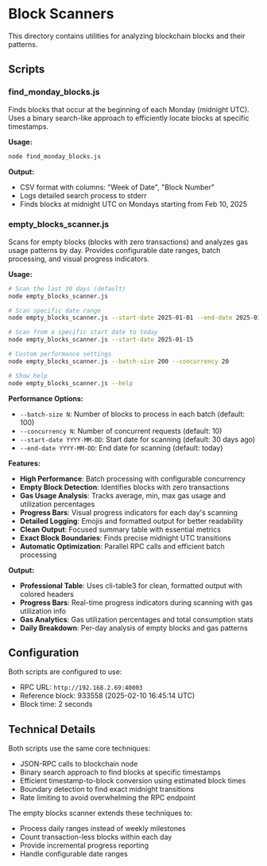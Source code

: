 # Block Scanners

This directory contains utilities for analyzing blockchain blocks and their patterns.

## Scripts

### find_monday_blocks.js

Finds blocks that occur at the beginning of each Monday (midnight UTC). Uses a binary search-like approach to efficiently locate blocks at specific timestamps.

**Usage:**
```bash
node find_monday_blocks.js
```

**Output:**
- CSV format with columns: "Week of Date", "Block Number"
- Logs detailed search process to stderr
- Finds blocks at midnight UTC on Mondays starting from Feb 10, 2025

### empty_blocks_scanner.js

Scans for empty blocks (blocks with zero transactions) and analyzes gas usage patterns by day. Provides configurable date ranges, batch processing, and visual progress indicators.

**Usage:**
```bash
# Scan the last 30 days (default)
node empty_blocks_scanner.js

# Scan specific date range
node empty_blocks_scanner.js --start-date 2025-01-01 --end-date 2025-01-31

# Scan from a specific start date to today
node empty_blocks_scanner.js --start-date 2025-01-15

# Custom performance settings
node empty_blocks_scanner.js --batch-size 200 --concurrency 20

# Show help
node empty_blocks_scanner.js --help
```

**Performance Options:**
- `--batch-size N`: Number of blocks to process in each batch (default: 100)
- `--concurrency N`: Number of concurrent requests (default: 10)
- `--start-date YYYY-MM-DD`: Start date for scanning (default: 30 days ago)
- `--end-date YYYY-MM-DD`: End date for scanning (default: today)

**Features:**
- **High Performance**: Batch processing with configurable concurrency
- **Empty Block Detection**: Identifies blocks with zero transactions
- **Gas Usage Analysis**: Tracks average, min, max gas usage and utilization percentages
- **Progress Bars**: Visual progress indicators for each day's scanning
- **Detailed Logging**: Emojis and formatted output for better readability
- **Clean Output**: Focused summary table with essential metrics
- **Exact Block Boundaries**: Finds precise midnight UTC transitions
- **Automatic Optimization**: Parallel RPC calls and efficient batch processing

**Output:**
- **Professional Table**: Uses cli-table3 for clean, formatted output with colored headers
- **Progress Bars**: Real-time progress indicators during scanning with gas utilization info
- **Gas Analytics**: Gas utilization percentages and total consumption stats
- **Daily Breakdown**: Per-day analysis of empty blocks and gas patterns

## Configuration

Both scripts are configured to use:
- RPC URL: `http://192.168.2.69:40003`
- Reference block: 933558 (2025-02-10 16:45:14 UTC)
- Block time: 2 seconds

## Technical Details

Both scripts use the same core techniques:
- JSON-RPC calls to blockchain node
- Binary search approach to find blocks at specific timestamps
- Efficient timestamp-to-block conversion using estimated block times
- Boundary detection to find exact midnight transitions
- Rate limiting to avoid overwhelming the RPC endpoint

The empty blocks scanner extends these techniques to:
- Process daily ranges instead of weekly milestones
- Count transaction-less blocks within each day
- Provide incremental progress reporting
- Handle configurable date ranges 